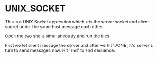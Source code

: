 # UNIX_SOCKET

This is a UNIX Socket application which lets the server socket and client socket under the same host message each other.

Open the two shells simultaneously and run the files.

First we let client message the server and after we hit 'DONE', it's server's turn to send messages now.
Hit 'end' to end sequence.
